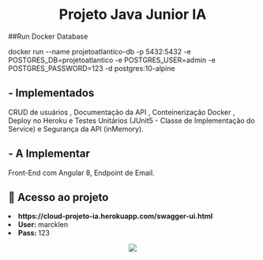 <h1 align="center"> Projeto Java Junior IA </h1>

##Run Docker Database

docker run --name projetoatlantico-db -p 5432:5432 -e POSTGRES_DB=projetoatlantico -e POSTGRES_USER=admin -e POSTGRES_PASSWORD=123 -d postgres:10-alpine

## - Implementados

CRUD de usuários , Documentação da API , Conteinerização Docker , Deploy no Heroku e Testes Unitários (JUnit5 - Classe de Implementação do Service) e Segurança da API (inMemory).

## - A Implementar

Front-End com Angular 8, Endpoint de Email.


## 📁 Acesso ao projeto

<li> <b> https://cloud-projeto-ia.herokuapp.com/swagger-ui.html </b> 
<li> <b> User: </b> marcklen
<li> <b> Pass: </b> 123

<p align="center">
<img src="http://img.shields.io/static/v1?label=STATUS&message=EM%20DESENVOLVIMENTO&color=GREEN&style=for-the-badge"/>
</p>
